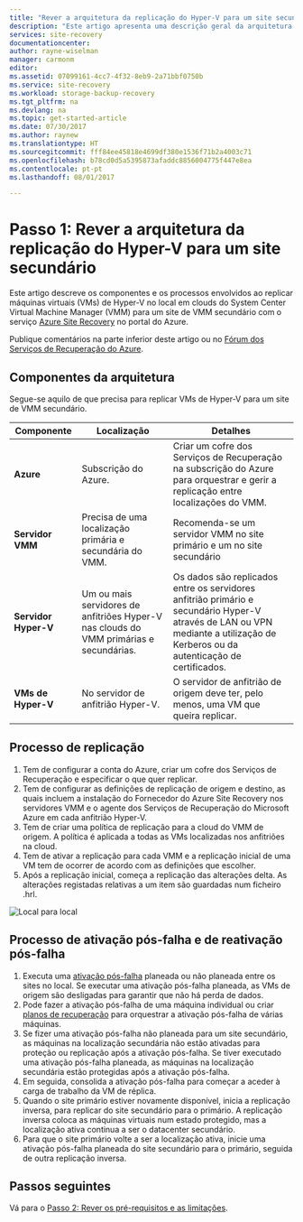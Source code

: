 ```yaml
---
title: "Rever a arquitetura da replicação do Hyper-V para um site secundário com o Azure Site Recovery | Microsoft Docs"
description: "Este artigo apresenta uma descrição geral da arquitetura para replicar VMs Hyper-V no local para um site do System Center VMM secundário com o Azure Site Recovery."
services: site-recovery
documentationcenter: 
author: rayne-wiselman
manager: carmonm
editor: 
ms.assetid: 07099161-4cc7-4f32-8eb9-2a71bbf0750b
ms.service: site-recovery
ms.workload: storage-backup-recovery
ms.tgt_pltfrm: na
ms.devlang: na
ms.topic: get-started-article
ms.date: 07/30/2017
ms.author: raynew
ms.translationtype: HT
ms.sourcegitcommit: fff84ee45818e4699df380e1536f71b2a4003c71
ms.openlocfilehash: b78cd0d5a5395873afaddc8856004775f447e8ea
ms.contentlocale: pt-pt
ms.lasthandoff: 08/01/2017

---
```

# <a name="step-1-review-the-architecture-for-hyper-v-replication-to-a-secondary-site"></a>Passo 1: Rever a arquitetura da replicação do Hyper-V para um site secundário

Este artigo descreve os componentes e os processos envolvidos ao replicar máquinas virtuais (VMs) de Hyper-V no local em clouds do System Center Virtual Machine Manager (VMM) para um site de VMM secundário com o serviço [Azure Site Recovery](site-recovery-overview.md) no portal do Azure.

Publique comentários na parte inferior deste artigo ou no [Fórum dos Serviços de Recuperação do Azure](https://social.msdn.microsoft.com/forums/azure/home?forum=hypervrecovmgr).



## <a name="architectural-components"></a>Componentes da arquitetura

Segue-se aquilo de que precisa para replicar VMs de Hyper-V para um site de VMM secundário.

**Componente** | **Localização** | **Detalhes**
--- | --- | ---
**Azure** | Subscrição do Azure. | Criar um cofre dos Serviços de Recuperação na subscrição do Azure para orquestrar e gerir a replicação entre localizações do VMM.
**Servidor VMM** | Precisa de uma localização primária e secundária do VMM. | Recomenda-se um servidor VMM no site primário e um no site secundário 
**Servidor Hyper-V** |  Um ou mais servidores de anfitriões Hyper-V nas clouds do VMM primárias e secundárias. | Os dados são replicados entre os servidores anfitrião primário e secundário Hyper-V através de LAN ou VPN mediante a utilização de Kerberos ou da autenticação de certificados.  
**VMs de Hyper-V** | No servidor de anfitrião Hyper-V. | O servidor de anfitrião de origem deve ter, pelo menos, uma VM que queira replicar.

## <a name="replication-process"></a>Processo de replicação

1. Tem de configurar a conta do Azure, criar um cofre dos Serviços de Recuperação e especificar o que quer replicar.
2. Tem de configurar as definições de replicação de origem e destino, as quais incluem a instalação do Fornecedor do Azure Site Recovery nos servidores VMM e o agente dos Serviços de Recuperação do Microsoft Azure em cada anfitrião Hyper-V.
3. Tem de criar uma política de replicação para a cloud do VMM de origem. A política é aplicada a todas as VMs localizadas nos anfitriões na cloud.
4. Tem de ativar a replicação para cada VMM e a replicação inicial de uma VM tem de ocorrer de acordo com as definições que escolher.
5. Após a replicação inicial, começa a replicação das alterações delta. As alterações registadas relativas a um item são guardadas num ficheiro .hrl.


![Local para local](./media/vmm-to-vmm-walkthrough-architecture/arch-onprem-onprem.png)

## <a name="failover-and-failback-process"></a>Processo de ativação pós-falha e de reativação pós-falha

1. Executa uma [ativação pós-falha](site-recovery-failover.md) planeada ou não planeada entre os sites no local. Se executar uma ativação pós-falha planeada, as VMs de origem são desligadas para garantir que não há perda de dados.
2. Pode fazer a ativação pós-falha de uma máquina individual ou criar [planos de recuperação](site-recovery-create-recovery-plans.md) para orquestrar a ativação pós-falha de várias máquinas.
4. Se fizer uma ativação pós-falha não planeada para um site secundário, as máquinas na localização secundária não estão ativadas para proteção ou replicação após a ativação pós-falha. Se tiver executado uma ativação pós-falha planeada, as máquinas na localização secundária estão protegidas após a ativação pós-falha.
5. Em seguida, consolida a ativação pós-falha para começar a aceder à carga de trabalho da VM de réplica.
6. Quando o site primário estiver novamente disponível, inicia a replicação inversa, para replicar do site secundário para o primário. A replicação inversa coloca as máquinas virtuais num estado protegido, mas a localização ativa continua a ser o datacenter secundário.
7. Para que o site primário volte a ser a localização ativa, inicie uma ativação pós-falha planeada do site secundário para o primário, seguida de outra replicação inversa.



## <a name="next-steps"></a>Passos seguintes

Vá para o [Passo 2: Rever os pré-requisitos e as limitações](vmm-to-vmm-walkthrough-prerequisites.md).

